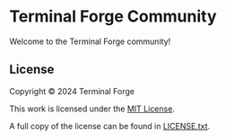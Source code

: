 # Terminal Forge Community

Welcome to the Terminal Forge community!

## License

Copyright © 2024 Terminal Forge

This work is licensed under the [MIT License](https://opensource.org/license/mit).

A full copy of the license can be found in [LICENSE.txt](./LICENSE.txt).
